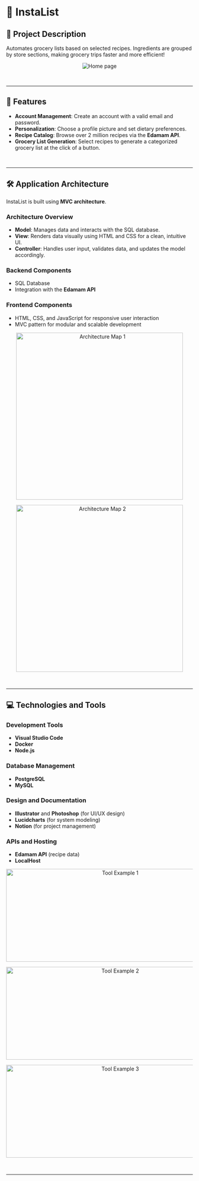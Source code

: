 # 🛒 **InstaList**

## 📝 **Project Description**

Automates grocery lists based on selected recipes. Ingredients are grouped by store sections, making grocery trips faster and more efficient! 

<p align="center">
  <img src="https://github.com/user-attachments/assets/b48f054a-dcab-4c3f-9a25-d88517d39343" alt="Home page">
</p>

<br>
 
---

## 🌟 **Features**

- **Account Management**: Create an account with a valid email and password.
- **Personalization**: Choose a profile picture and set dietary preferences.
- **Recipe Catalog**: Browse over 2 million recipes via the **Edamam API**.
- **Grocery List Generation**: Select recipes to generate a categorized grocery list at the click of a button.
  
<br>
 
---

## 🛠️ **Application Architecture**

InstaList is built using **MVC architecture**.

### **Architecture Overview**

- **Model**: Manages data and interacts with the SQL database.
- **View**: Renders data visually using HTML and CSS for a clean, intuitive UI.
- **Controller**: Handles user input, validates data, and updates the model accordingly.

### **Backend Components**
- SQL Database
- Integration with the **Edamam API**

### **Frontend Components**
- HTML, CSS, and JavaScript for responsive user interaction
- MVC pattern for modular and scalable development

<p align="center">
  <img src="https://github.com/user-attachments/assets/4d866e4c-36ad-48b1-a7c6-d5ba567eacdd" alt="Architecture Map 1" width="450">
</p>
<p align="center">
  <img src="https://github.com/user-attachments/assets/72cd5c25-f224-4898-b52c-34d245a06c28" alt="Architecture Map 2" width="450">
</p>

<br>
 
---

## 💻 **Technologies and Tools**

### **Development Tools**
- **Visual Studio Code**
- **Docker**
- **Node.js**

### **Database Management**
- **PostgreSQL**
- **MySQL**

### **Design and Documentation**
- **Illustrator** and **Photoshop** (for UI/UX design)
- **Lucidcharts** (for system modeling)
- **Notion** (for project management)

### **APIs and Hosting**
- **Edamam API** (recipe data)
- **LocalHost**

<p align="center">
  <img src="https://github.com/user-attachments/assets/8a8fcded-7ed9-4829-acd6-0e39acfc96cd" alt="Tool Example 1" width="600" height="250">
</p>
<p align="center">
  <img src="https://github.com/user-attachments/assets/a2473c32-89b9-4ed3-8912-eb4d41b94a51" alt="Tool Example 2" width="600" height="250">
</p>
<p align="center">
  <img src="https://github.com/user-attachments/assets/88da1daa-f6b9-4c31-8a72-dea110040a05" alt="Tool Example 3" width="600" height="250">
</p>

<br>
 
---
